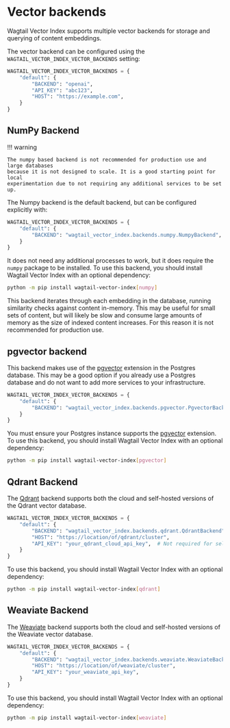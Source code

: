# Vector backends

Wagtail Vector Index supports multiple vector backends for storage and querying of content embeddings.

The vector backend can be configured using the `WAGTAIL_VECTOR_INDEX_VECTOR_BACKENDS` setting:

```python
WAGTAIL_VECTOR_INDEX_VECTOR_BACKENDS = {
    "default": {
        "BACKEND": "openai",
        "API_KEY": "abc123",
        "HOST": "https://example.com",
    }
}
```

## NumPy Backend

!!! warning

    The numpy based backend is not recommended for production use and large databases
    because it is not designed to scale. It is a good starting point for local
    experimentation due to not requiring any additional services to be set up.

The Numpy backend is the default backend, but can be configured explicitly with:

```python
WAGTAIL_VECTOR_INDEX_VECTOR_BACKENDS = {
    "default": {
        "BACKEND": "wagtail_vector_index.backends.numpy.NumpyBackend",
    }
}
```

It does not need any additional processes to work, but it does require the
`numpy` package to be installed. To use this backend, you should install Wagtail
Vector Index with an optional dependency:

```sh
python -m pip install wagtail-vector-index[numpy]
```

This backend iterates through each embedding in the database, running similarity
checks against content in-memory. This may be useful for small sets of content,
but will likely be slow and consume large amounts of memory as the size of
indexed content increases. For this reason it is not recommended for production
use.


## pgvector backend

This backend makes use of the [pgvector](https://github.com/pgvector/pgvector) extension
in the Postgres database. This may be a good option if you already use a Postgres database
and do not want to add more services to your infrastructure.

```python
WAGTAIL_VECTOR_INDEX_VECTOR_BACKENDS = {
    "default": {
        "BACKEND": "wagtail_vector_index.backends.pgvector.PgvectorBackend",
    }
}
```

You must ensure your Postgres instance supports the
[pgvector](https://github.com/pgvector/pgvector) extension. To use this
backend, you should install Wagtail Vector Index with an optional dependency:

```sh
python -m pip install wagtail-vector-index[pgvector]
```

## Qdrant Backend

The [Qdrant](https://qdrant.tech/) backend supports both the cloud and self-hosted
versions of the Qdrant vector database.

```python
WAGTAIL_VECTOR_INDEX_VECTOR_BACKENDS = {
    "default": {
        "BACKEND": "wagtail_vector_index.backends.qdrant.QdrantBackend",
        "HOST": "https://location/of/qdrant/cluster",
        "API_KEY": "your_qdrant_cloud_api_key",  # Not required for self-hosted installations
    }
}
```
To use this backend, you should install Wagtail Vector Index with an optional
dependency:

```sh
python -m pip install wagtail-vector-index[qdrant]
```

## Weaviate Backend

The [Weaviate](https://weaviate.io/) backend supports both the cloud and
self-hosted versions of the Weaviate vector database.

```python
WAGTAIL_VECTOR_INDEX_VECTOR_BACKENDS = {
    "default": {
        "BACKEND": "wagtail_vector_index.backends.weaviate.WeaviateBackend",
        "HOST": "https://location/of/weaviate/cluster",
        "API_KEY": "your_weaviate_api_key",
    }
}
```

To use this backend, you should install Wagtail Vector Index with an optional
dependency:

```sh
python -m pip install wagtail-vector-index[weaviate]
```
